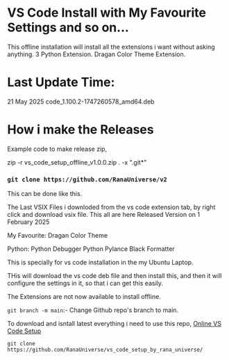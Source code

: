 # VS Code Install with My Favourite Settings and so on...

This offline installation will install all the extensions i want without asking anything. 3 Python Extension. Dragan Color Theme Extension.





# Last Update Time:

21 May 2025
code_1.100.2-1747260578_amd64.deb


# How i make the Releases

Example code to make release zip,

zip -r vs_code_setup_offline_v1.0.0.zip . -x ".git*"



### ```git clone https://github.com/RanaUniverse/v2```
This can be done like this.


The Last VSIX Files i downloded from the vs code extension tab, by right click and download vsix file.
This all are here Released Version on 1 February 2025

My Favourite:
    Dragan Color Theme

Python:
    Python Debugger
    Python
    Pylance
    Black Formatter



This is specially for vs code installation in the my Ubuntu Laptop.

THis will download the vs code deb file and then install this, and then it will configure the settings in it, so that i can get this easily.

The Extensions are not now available to install offline.

```git branch -m main```:- Change Github repo's branch to main.


To download and isntall latest everything i need to use this repo, [Online VS Code Setup](https://github.com/RanaUniverse/vs_code_setup_by_rana_universe/)

```git clone https://github.com/RanaUniverse/vs_code_setup_by_rana_universe/```
